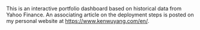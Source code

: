 This is an interactive portfolio dashboard based on historical data from Yahoo Finance. An associating article on the deployment steps is posted on my personal website at https://www.kenwuyang.com/en/. 